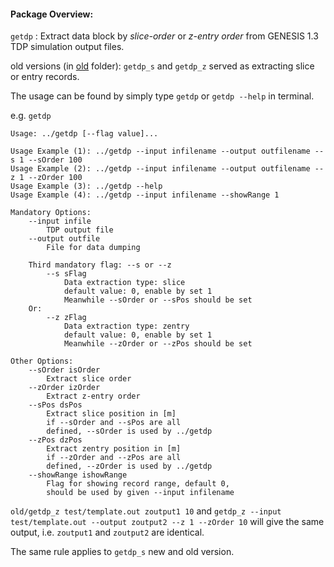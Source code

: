 #### Package Overview:

<code>getdp</code> : Extract data block by _slice-order_ or _z-entry order_ from GENESIS 1.3 TDP simulation output files.

old versions (in [old](/old) folder): <code>getdp_s</code> and <code>getdp_z</code> served as extracting slice or entry records.

The usage can be found by simply type <code>getdp</code> or <code>getdp --help</code> in terminal.

e.g.
`getdp`

```shell
Usage: ../getdp [--flag value]...

Usage Example (1): ../getdp --input infilename --output outfilename --s 1 --sOrder 100
Usage Example (2): ../getdp --input infilename --output outfilename --z 1 --zOrder 100
Usage Example (3): ../getdp --help
Usage Example (4): ../getdp --input infilename --showRange 1

Mandatory Options:
	--input infile
		TDP output file
	--output outfile
		File for data dumping

	Third mandatory flag: --s or --z
		--s sFlag
			Data extraction type: slice
			default value: 0, enable by set 1
			Meanwhile --sOrder or --sPos should be set
	Or:
		--z zFlag
			Data extraction type: zentry
			default value: 0, enable by set 1
			Meanwhile --zOrder or --zPos should be set

Other Options:
	--sOrder isOrder
		Extract slice order
	--zOrder izOrder
		Extract z-entry order
	--sPos dsPos
		Extract slice position in [m]
		if --sOrder and --sPos are all
		defined, --sOrder is used by ../getdp
	--zPos dzPos
		Extract zentry position in [m]
		if --zOrder and --zPos are all
		defined, --zOrder is used by ../getdp
	--showRange ishowRange
		Flag for showing record range, default 0,
		should be used by given --input infilename
```

`old/getdp_z test/template.out zoutput1 10` and `getdp_z --input test/template.out --output zoutput2 --z 1 --zOrder 10` will give the same output, i.e. `zoutput1` and `zoutput2` are identical.

The same rule applies to `getdp_s` new and old version.

